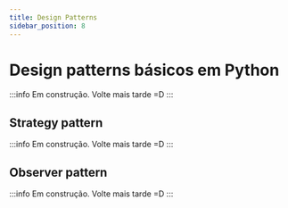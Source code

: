 ```yaml
---
title: Design Patterns
sidebar_position: 8
---
```


# Design patterns básicos em Python

:::info
Em construção. Volte mais tarde =D 
:::

## Strategy pattern 
:::info
Em construção. Volte mais tarde =D 
:::

## Observer pattern 
:::info
Em construção. Volte mais tarde =D 
:::
